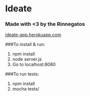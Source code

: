# Ideate
### Made with <3 by the Rinnegatos

[ideate-app.herokuapp.com](https://ideate-app.herokuapp.com)

###To install & run:
1. npm install
2. node server.js 
3. Go to localhost:8080

###To run tests:
1. npm install
2. mocha tests/
